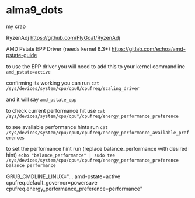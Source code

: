# alma9_dots
my crap

RyzenAdj
https://github.com/FlyGoat/RyzenAdj



AMD Pstate EPP Driver (needs kernel 6.3+)
https://gitlab.com/echoa/amd-pstate-guide

to use the EPP driver you will need to add this to your kernel commandline `amd_pstate=active`

confirming its working you can run `cat /sys/devices/system/cpu/cpu0/cpufreq/scaling_driver`

and it will say `amd_pstate_epp`

to check current performance hit use `cat /sys/devices/system/cpu/cpu*/cpufreq/energy_performance_preference`

to see available performance hints run `cat /sys/devices/system/cpu/cpu0/cpufreq/energy_performance_available_preferences`

to set the performance hint run (replace balance_performance with desired hint) `echo "balance_performance" | sudo tee /sys/devices/system/cpu/cpu*/cpufreq/energy_performance_preference balance_performance`

GRUB_CMDLINE_LINUX="... amd-pstate=active cpufreq.default_governor=powersave cpufreq.energy_performance_preference=performance"


